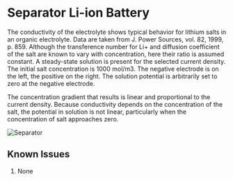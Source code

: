 
# Separator Li-ion Battery
The conductivity of the electrolyte shows typical behavior for lithium salts in an organic electrolyte.  Data are taken from  J. Power Sources, vol. 82, 1999, p. 859.  Although the transference number for Li+ and diffusion coefficient of the salt are known to vary with concentration, here their ratio is assumed constant.  A steady-state solution is present for the selected current density.  The initial salt concentration is 1000 mol/m3.  The negative electrode is on the left, the positive on the right.  The solution potential is arbitrarily set to zero at the negative electrode.

The concentration gradient that results is linear and proportional to the current density.  Because conductivity depends on the concentration of the salt, the potential in solution is not linear, particularly when the concentration of salt approaches zero.


![Separator](https://user-images.githubusercontent.com/75796436/108540681-7c964c00-72af-11eb-94c5-9501b9e5f6fe.png)

## Known Issues
1. None

